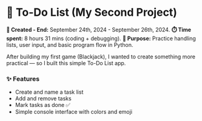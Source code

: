 # 📝 To-Do List (My Second Project)

**📆 Created - End:** September 24th, 2024 - September 26th, 2024.
**⏱️ Time spent:** 8 hours 31 mins (coding + debugging).
**🧠 Purpose:** Practice handling lists, user input, and basic program flow in Python.  

After building my first game (Blackjack), I wanted to create something more practical —  so I built this simple To-Do List app.

### ✨ Features
- Create and name a task list
- Add and remove tasks
- Mark tasks as done ✅
- Simple console interface with colors and emoji



